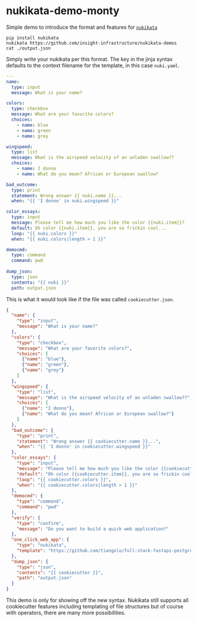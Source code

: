 # nukikata-demo-monty

Simple demo to introduce the format and features for [`nukikata`](https://github.com/insight-infrastructure/nukikata)

```
pip install nukikata 
nukikata https://github.com/insight-infrastructure/nukikata-demos
cat ./output.json 
```

Simply write your nukikata per this format. The key in the jinja syntax defaults to the context filename for the template, in this case `nuki.yaml`.

```yaml
---
name:
  type: input
  message: What is your name?

colors:
  type: checkbox
  message: What are your favorite colors?
  choices:
    - name: blue
    - name: green
    - name: grey

wingspeed:
  type: list
  message: What is the airspeed velocity of an unladen swallow??
  choices:
    - name: I donno
    - name: What do you mean? African or European swallow?

bad_outcome:
  type: print
  statement: Wrong answer {{ nuki.name }}...
  when: "{{ 'I donno' in nuki.wingspeed }}"

color_essays:
  type: input
  message: Please tell me how much you like the color {{nuki.item}}?
  default: Oh color {{nuki.item}}, you are so frickin cool...
  loop: "{{ nuki.colors }}"
  when: "{{ nuki.colors|length > 1 }}"

democmd:
  type: command
  command: pwd
  
dump_json:
  type: json
  contents: "{{ nuki }}"
  path: output.json

```

This is what it would look like if the file was called `cookiecutter.json`.

```json
{
  "name": {
    "type": "input",
    "message": "What is your name?"
  },
  "colors": {
    "type": "checkbox",
    "message": "What are your favorite colors?",
    "choices": [
      {"name": "blue"},
      {"name": "green"},
      {"name": "grey"}
    ]
  },
  "wingspeed": {
    "type": "list",
    "message": "What is the airspeed velocity of an unladen swallow??",
    "choices": [
      {"name": "I donno"},
      {"name": "What do you mean? African or European swallow?"}
    ]
  },
  "bad_outcome": {
    "type": "print",
    "statement": "Wrong answer {{ cookiecutter.name }}...",
    "when": "{{ 'I donno' in cookiecutter.wingspeed }}"
  },
  "color_essays": {
    "type": "input",
    "message": "Please tell me how much you like the color {{cookiecutter.item}}?",
    "default": "Oh color {{cookiecutter.item}}, you are so frickin cool...",
    "loop": "{{ cookiecutter.colors }}",
    "when": "{{ cookiecutter.colors|length > 1 }}"
  },
  "democmd": {
    "type": "command",
    "command": "pwd"
  },
  "verify": {
    "type": "confirm",
    "message": "Do you want to build a quick web application?"
  },
  "one_click_web_app": {
    "type": "nukikata",
    "template": "https://github.com/tiangolo/full-stack-fastapi-postgresql"
  },
  "dump_json": {
    "type": "json",
    "contents": "{{ cookiecutter }}",
    "path": "output.json"
  }
}
```

This demo is only for showing off the new syntax.  Nukikata still supports all cookiecutter features including templating of file structures but of course with operators, there are many more possibilities.
